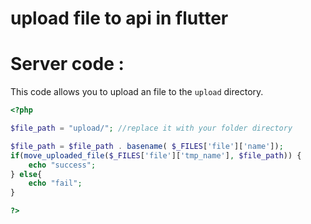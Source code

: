 # upload file to api in flutter



# Server code : 

This code allows you to upload an file to the `upload` directory.

```php
<?php

$file_path = "upload/"; //replace it with your folder directory

$file_path = $file_path . basename( $_FILES['file']['name']);
if(move_uploaded_file($_FILES['file']['tmp_name'], $file_path)) {
    echo "success";
} else{
    echo "fail";
}

?>

